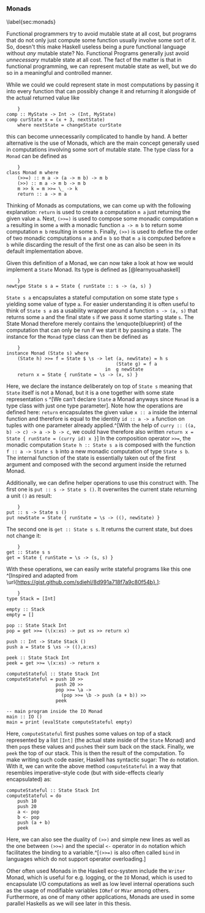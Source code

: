 ### Monads

\label{sec:monads}

Functional programmers try to avoid mutable state at all cost, but programs
that do not only just compute some function usually involve some sort of it.
So, doesn't this make Haskell useless being a
pure functional language without *any* mutable state?
No. Functional Programs generally just avoid *unnecessary* mutable state at all cost.
The fact of the matter is that in functional programming, we can represent
mutable state as well, but we do so in a meaningful and controlled manner.

While we could we could represent state in most computations
by passing it into every function that can possibly change it
and returning it alongside of the actual returned value like

~~~~ {.haskell
    }
comp :: MyState -> Int -> (Int, MyState)
comp curState x = (x + 3, nextState) 
    where nextState = changeState curState
~~~~

this can become unnecessarily complicated to handle by hand. A better
alternative is the use of Monads, which are the main concept
generally used in computations involving some sort of mutable state.
The type class for a `Monad` can be defined as

~~~~ {.haskell
    }
class Monad m where
    (>>=) :: m a -> (a -> m b) -> m b
    (>>) :: m a -> m b -> m b
    m >> k = m >>= \_ -> k
    return :: a -> m a
~~~~

Thinking of Monads as computations, we can come up with the following
explanation: `return` is used to create a computation `m a` just returning
the given value `a`. 
Next, `(>>=)` is used to compose some monadic computation `m a`
resulting in some `a` with a monadic function `a -> m b` to return
some computation `m b` resulting in some `b`. Finally, `(>>)` is used to
define the order of two monadic computations `m a` and `m b` so that
`m a` is computed before `m b` while discarding the result of the first one as can
also be seen in its default implementation above.

Given this definition of a Monad, we can now take a look at how we would implement
a `State` Monad.
Its type is defined as [@learnyouahaskell]

~~~~ {.haskell
    }
newtype State s a = State { runState :: s -> (a, s) }  
~~~~

`State s a` encapsulates a stateful computation
on some state type `s` yielding some value of type `a`. For easier understanding
it is often useful to think of `State s a` as a usability wrapper around a
function `s -> (a, s)` that returns some `a` and the final state `s`
if we pass it some starting state `s`. The State 
Monad therefore merely contains the \enquote{blueprint} of the computation that can
only be run if we start it by passing a state.
The instance for the `Monad` type class can then be defined as

~~~~ {.haskell
    }
instance Monad (State s) where
    (State h) >>= f = State $ \s -> let (a, newState) = h s  
                                        (State g) = f a  
                                    in  g newState
    return x = State { runState = \s -> (x, s) }   
~~~~

Here, we declare the instance deliberately on top of `State s` meaning that `State` itself
is not a Monad, but it is a one together with some state representation `s` ^[We can't
declare `State` a Monad anyways since `Monad` is a type class with just one type parameter].
Note how the operations are defined here: `return` encapsulates the given value `x :: a`
inside the internal function and therefore is equal to the identity `id :: a -> a` function on tuples
with one parameter already applied.^[With the help of `curry :: ((a, b) -> c) -> a -> b -> c`,
we could have therefore also written `return x = State { runState = (curry id) x }`]
In the composition operator `>>=`, the monadic computation 
`State h :: State s a` is composed with the function `f :: a -> State s b` into
a new monadic computation of type `State s b`. The internal function of the state
is essentially taken out of the first argument and composed with the second
argument inside the returned Monad.

Additionally, we can define helper operations to use
this construct with. The first one is `put :: s -> State s ()`. It overwrites the
current state returning a unit `()` as result:

~~~~ {.haskell
    }
put :: s -> State s ()
put newState = State { runState = \s -> ((), newState) }
~~~~

The second one is `get :: State s s`. It returns the current state, but
does not change it:

~~~~ {.haskell
    }
get :: State s s
get = State { runState = \s -> (s, s) }
~~~~

With these operations, we can easily write stateful programs like this one
^[Inspired and adapted from
\url{https://gist.github.com/sdiehl/8d991a718f7a9c80f54b}.]:

~~~~ {.haskell
    }
type Stack = [Int]

empty :: Stack
empty = []

pop :: State Stack Int
pop = get >>= (\(x:xs) -> put xs >> return x)

push :: Int -> State Stack ()
push a = State $ \xs -> ((),a:xs)

peek :: State Stack Int
peek = get >>= \(x:xs) -> return x

computeStateful :: State Stack Int
computeStateful = push 10 >>
                  push 20 >>
                  pop >>= \a ->
                    (pop >>= \b -> push (a + b)) >>
                  peek 

-- main program inside the IO Monad          
main :: IO ()
main = print (evalState computeStateful empty)      
~~~~

Here, `computeStateful` first pushes some values on top of a stack represented by a list
`[Int]` (the actual state inside of the `State` Monad) and then `pop`s these values and `push`es their sum
back on the stack. Finally, we `peek` the top of our stack. This is then the result of the computation.
To make writing such code easier, Haskell has syntactic sugar: The `do` notation.
With it, we can write the above method `computeStateful` in a way that resembles
imperative-style code (but with side-effects clearly encapsulated) as:

~~~~ {.haskell}
computeStateful :: State Stack Int
computeStateful = do
    push 10
    push 20
    a <- pop
    b <- pop
    push (a + b)
    peek 
~~~~

Here, we can also see the duality of `(>>)` and simple new lines as well as the one
between `(>>=)` and the special `<-` operator in `do` notation which facilitates the 
binding to a variable.^[`(>>=)` is also often called `bind` in languages which do not support
operator overloading.]

Other often used Monads in the Haskell eco-system include the `Writer` Monad, which is
useful for e.g. logging, or the `IO` Monad, which is
used to encapsulate I/O computations as well as low level internal operations
such as the usage of modifiable variables `IORef` or `MVar` among others.
Furthermore, as one of many other applications,
Monads are used in some parallel Haskells as we will see later in this thesis.
